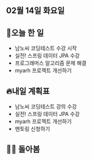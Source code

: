 ## 02월 14일 화요일

## 📝오늘 한 일

- 남노씨 코딩테스트 수강 시작
- 실전! 스프링 데이터 JPA 수강
- 프로그래머스 알고리즘 문제 해결
- myarh 프로젝트 개선하기

## 🔥내일 계획표

- 남노씨 코딩테스트 강의 수강
- 실전! 스프링 데이터 JPA 수강
- myarh 프로젝트 개선하기
- 멘토링 신청하기


## 💁‍♂️ 돌아봄


